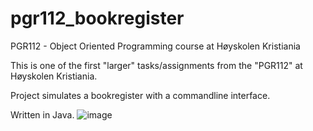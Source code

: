 # pgr112_bookregister

PGR112 - Object Oriented Programming course at Høyskolen Kristiania

This is one of the first "larger" tasks/assignments from the "PGR112" at Høyskolen Kristiania.

Project simulates a bookregister with a commandline interface.

Written in Java.
![image](https://user-images.githubusercontent.com/24465003/150107685-46398c25-fcc2-46c9-9e0f-71ae5ff7f431.png)
